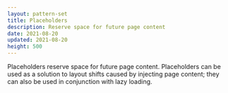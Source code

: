 ```yaml
---
layout: pattern-set
title: Placeholders
description: Reserve space for future page content
date: 2021-08-20
updated: 2021-08-20
height: 500
---
```


Placeholders reserve space for future page content. Placeholders can be used as
a solution to layout shifts caused by injecting page content; they can also be
used in conjunction with lazy loading.
